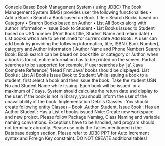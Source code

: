 Console Based Book Management System ( using JDBC)
The Book Management System (BMS) provides user the following functionalities
•	Add a Book
•	Search a Book based on Book Title
•	Search Books based on Category
•	Search Books based on Author
•	List All Books along with author information
•	Issue Book to Student
•	List Books issued to Student  based on USN number (Print Book title, Student Name and return date) 
•	List books which are to be returned for current date
Add Book : A user can add book by providing the following information, title, ISBN ( Book Number), category and Author information ( Author Name and Phone Number)
Search Book: Book search can be based on book title, or category or Author, when a book is found, entire information has to be printed on the screen. Partial searches to be supported for example, if user searches by ‘ja’,  ‘Java Complete Reference’, ‘Head First Java’ books should be displayed.
List Books : List All Books
Issue Book to Student:  While issuing a book to a student, first select a book and then issue the book. Take the student USN No and Student Name while issuing. Each book will be issued for a maximum of 7 days. System should calculate the return date and display to the user. If the book is not in library, you should inform the user of the unavailability of the book.
Implementation Details
Classes : You should create following entity Classes – Book ,Author, Student, Issue
Book : Has an Author
Student : Has a List of books issued 
Note: Create new workspace and new project. Please follow Package Naming, Class Naming and variable naming conventions. Exceptions have to be handled, and program should not terminate abruptly. 
Please use only the Tables mentioned in the Database design section. Please refer to JDBC PPT for Auto Increment syntax and Foreign Key constraint. DO NOT CREATE additional tables!
